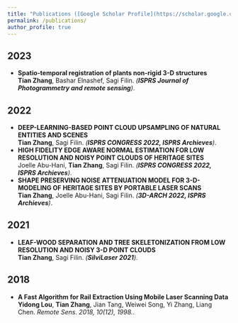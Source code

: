 ```yaml
---
title: "Publications ([Google Scholar Profile](https://scholar.google.com/citations?user=8ncR8b8AAAAJ&hl=en))"
permalink: /publications/
author_profile: true
---
```

## 2023
 * <b> Spatio-temporal registration of plants non-rigid 3-D structures</b><br>
 <b>Tian Zhang</b>, Bashar Elnashef, Sagi Filin. <i>(**ISPRS Journal of Photogrammetry and remote sensing**)</i>.<br>
## 2022
 * <b> DEEP-LEARNING-BASED POINT CLOUD UPSAMPLING OF NATURAL ENTITIES AND SCENES</b><br>
 <b>Tian Zhang</b>, Sagi Filin. <i>(**ISPRS CONGRESS 2022, ISPRS Archieves**)</i>.<br>
 * <b> HIGH FIDELITY EDGE AWARE NORMAL ESTIMATION FOR LOW RESOLUTION AND NOISY POINT CLOUDS OF HERITAGE SITES</b><br>
 Joelle Abu-Hani, <b>Tian Zhang</b>, Sagi Filin. <i>(**ISPRS CONGRESS 2022, ISPRS Archieves**)</i>.<br>
 * <b> SHAPE PRESERVING NOISE ATTENUATION MODEL FOR 3-D-MODELING OF HERITAGE SITES BY PORTABLE LASER SCANS</b><br>
 <b>Tian Zhang</b>, Joelle Abu-Hani, Sagi Filin. <i>(**3D-ARCH 2022, ISPRS Archieves**)</i>.<br>


## 2021
* <b>LEAF-WOOD SEPARATION AND TREE SKELETONIZATION FROM LOW RESOLUTION AND NOISY 3-D POINT CLOUDS</b> <br>
<b>Tian Zhang</b>, Sagi Filin. <i>(**SilviLaser 2021**)</i>.<br>

## 2018
* <b>A Fast Algorithm for Rail Extraction Using Mobile Laser Scanning Data</b> <br>
**Yidong Lou**, **Tian Zhang**, Jian Tang, Weiwei Song, Yi Zhang, Liang Chen. <i> Remote Sens. 2018, 10(12), 1998.</i>.<br>

